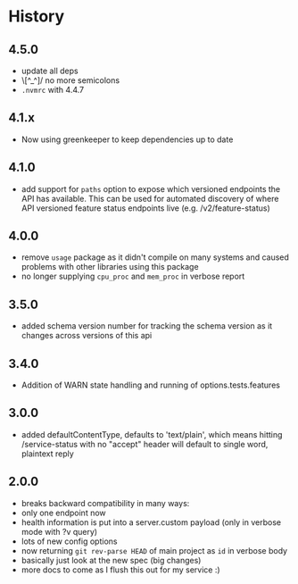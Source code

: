 # History

## 4.5.0
  - update all deps
  - \\[^_^]/ no more semicolons
  - `.nvmrc` with 4.4.7

## 4.1.x
  - Now using greenkeeper to keep dependencies up to date

## 4.1.0
  - add support for `paths` option to expose which versioned endpoints the API has available. This can be used for automated discovery of where API versioned feature status endpoints live (e.g. /v2/feature-status)

## 4.0.0
  - remove `usage` package as it didn't compile on many systems and caused problems with other libraries using this package
  - no longer supplying `cpu_proc` and `mem_proc` in verbose report

## 3.5.0
  - added schema version number for tracking the schema version as it changes across versions of this api

## 3.4.0
  - Addition of WARN state handling and running of options.tests.features

## 3.0.0
  - added defaultContentType, defaults to 'text/plain', which means hitting /service-status with no "accept" header will default to single word, plaintext reply

## 2.0.0
  - breaks backward compatibility in many ways:
  - only one endpoint now
  - health information is put into a server.custom payload (only in verbose mode with ?v query)
  - lots of new config options
  - now returning `git rev-parse HEAD` of main project as `id` in verbose body
  - basically just look at the new spec (big changes)
  - more docs to come as I flush this out for my service :)
